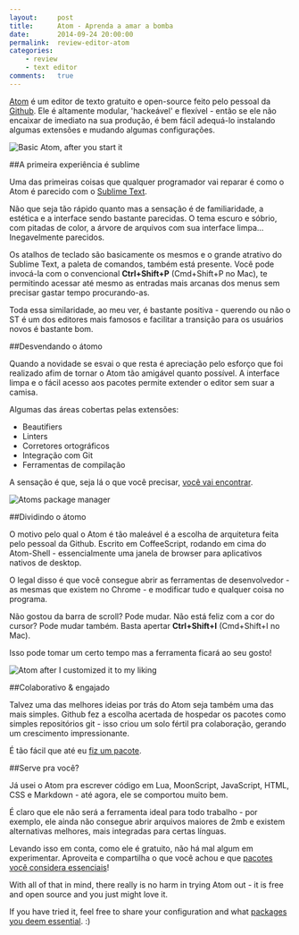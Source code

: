 ```yaml
---
layout:     post
title:      Atom - Aprenda a amar a bomba
date:       2014-09-24 20:00:00
permalink:  review-editor-atom
categories: 
    - review
    - text editor
comments:   true
---
```


<a href="http://atom.io/" target="_blank">Atom</a> é um editor de texto gratuito e open-source feito pelo pessoal da <a href="https://github.com/" target="_blank">Github</a>. Ele é altamente modular, 'hackeável' e flexível - então se ele não encaixar de imediato na sua produção, é bem fácil adequá-lo instalando algumas extensões e mudando algumas configurações.

![Basic Atom, after you start it]({{site.baseurl}}/assets/atom/basic.png)


##A primeira experiência é sublime

Uma das primeiras coisas que qualquer programador vai reparar é como o Atom é parecido com o <a href="http://www.sublimetext.com" target="_blank">Sublime Text</a>.

Não que seja tão rápido quanto mas a sensação é de familiaridade, a estética e a interface sendo bastante parecidas. O tema escuro e sóbrio, com pitadas de color, a árvore de arquivos com sua interface limpa... Inegavelmente parecidos.

Os atalhos de teclado são basicamente os mesmos e o grande atrativo do Sublime Text, a paleta de comandos, também está presente. Você pode invocá-la com o convencional **Ctrl+Shift+P** (Cmd+Shift+P no Mac), te permitindo acessar até mesmo as entradas mais arcanas dos menus sem precisar gastar tempo procurando-as.

Toda essa similaridade, ao meu ver, é bastante positiva - querendo ou não o ST é um dos editores mais famosos e facilitar a transição para os usuários novos é bastante bom.

##Desvendando o átomo

Quando a novidade se esvai o que resta é apreciação pelo esforço que foi realizado afim de tornar o Atom tão amigável quanto possível. A interface limpa e o fácil acesso aos pacotes permite extender o editor sem suar a camisa.

Algumas das áreas cobertas pelas extensões:

- Beautifiers
- Linters
- Corretores ortográficos
- Integração com Git
- Ferramentas de compilação

A sensação é que, seja lá o que você precisar, [você vai encontrar]({{site.baseurl}}/atom-pacotes-recomendados). 

![Atoms package manager]({{site.baseurl}}/assets/atom/package.png)


##Dividindo o átomo

O motivo pelo qual o Atom é tão maleável é a escolha de arquitetura feita pelo pessoal da Github. Escrito em CoffeeScript, rodando em cima do Atom-Shell - essencialmente uma janela de browser para aplicativos nativos de desktop.

O legal disso é que você consegue abrir as ferramentas de desenvolvedor - as mesmas que existem no Chrome - e modificar tudo e qualquer coisa no programa.

Não gostou da barra de scroll? Pode mudar. Não está feliz com a cor do cursor? Pode mudar também. Basta apertar **Ctrl+Shift+I** (Cmd+Shift+I no Mac).

Isso pode tomar um certo tempo mas a ferramenta ficará ao seu gosto!

![Atom after I customized it to my liking]({{site.baseurl}}/assets/atom/custom.png)

##Colaborativo & engajado

Talvez uma das melhores ideias por trás do Atom seja também uma das mais simples. Github fez a escolha acertada de hospedar os pacotes como simples repositórios git - isso criou um solo fértil pra colaboração, gerando um crescimento impressionante.

É tão fácil que até eu <a href="https://atom.io/packages/language-moonscript" target="_blank">fiz um pacote</a>.

##Serve pra você?

Já usei o Atom pra escrever código em Lua, MoonScript, JavaScript, HTML, CSS e Markdown - até agora, ele se comportou muito bem.

É claro que ele não será a ferramenta ideal para todo trabalho - por exemplo, ele ainda não consegue abrir arquivos maiores de 2mb e existem alternativas melhores, mais integradas para certas línguas.

Levando isso em conta, como ele é gratuito, não há mal algum em experimentar.
Aproveita e compartilha o que você achou e que [pacotes você considera essenciais]({{site.baseurl}}/atom-recommended-packages)!

With all of that in mind, there really is no harm in trying Atom out - it is free and open source and you just might love it.

If you have tried it, feel free to share your configuration and what [packages you deem essential]({{site.baseurl}}/atom-pacotes-recomendados). :)

